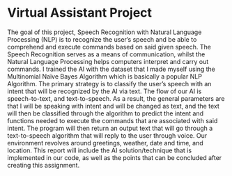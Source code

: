 # Virtual Assistant Project

The goal of this project, Speech Recognition with Natural Language Processing (NLP) is to 
recognize the user’s speech and be able to comprehend and execute commands based on said given 
speech. The Speech Recognition serves as a means of communication, whilst the Natural Language 
Processing helps computers interpret and carry out commands. I trained the AI with the dataset that I 
made myself using the Multinomial Naïve Bayes Algorithm which is basically a popular NLP 
Algorithm. The primary strategy is to classify the user’s speech with an intent that will be recognized 
by the AI via text. The flow of our AI is speech-to-text, and text-to-speech. As a result, the general 
parameters are that I will be speaking with intent and will be changed as text, and the text will then 
be classified through the algorithm to predict the intent and functions needed to execute the commands 
that are associated with said intent. The program will then return an output text that will go through a 
text-to-speech algorithm that will reply to the user through voice. Our environment revolves around 
greetings, weather, date and time, and location. This report will include the AI solution/technique that
is implemented in our code, as well as the points that can be concluded after creating this assignment. 
